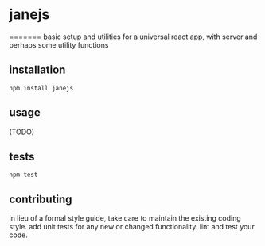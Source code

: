 # janejs
=======
basic setup and utilities for a universal react app, with server and perhaps some utility functions

## installation

`npm install janejs`
	
## usage

(TODO)

## tests

`npm test`
	
## contributing

in lieu of a formal style guide, take care to maintain the existing coding style. add unit tests for any new or changed functionality. lint and test your code.